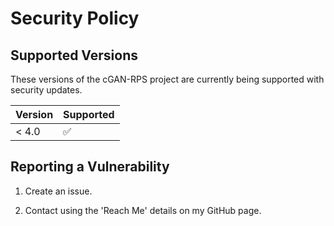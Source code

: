 # Security Policy

## Supported Versions

These versions of the cGAN-RPS project are
currently being supported with security updates.

| Version | Supported          |
| ------- | ------------------ |
| < 4.0   | :white_check_mark: |

## Reporting a Vulnerability

1. Create an issue.

2. Contact using the 'Reach Me' details on my GitHub page.
